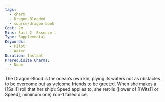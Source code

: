 ```yaml
---
tags:
  - charm
  - Dragon-Blooded
  - source/dragon-book
Cost: 2m
Mins: Sail 2, Essence 1
Type: Supplemental
Keywords:
  - Pilot
  - Water
Duration: Instant
Prerequisite Charms:
  - None
---
```

The Dragon-Blood is the ocean’s own kin, plying its waters not as obstacles to be overcome but as welcome friends to be greeted. When she makes a [[Sail]] roll that her ship’s Speed applies to, she rerolls ([lower of [[Wits]] or Speed], minimum one) non-1 failed dice.